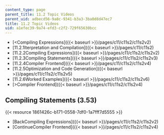 ```yaml
---
content_type: page
parent_title: 11.2 Topic Videos
parent_uid: adbecd56-9a8c-9341-b3a3-3ba0d8d47ec7
title: 11.2 Topic Videos
uid: a1efec39-9a74-efd3-c2f2-729f65630bcc
---
```


*   [\<Compiling Expressions]({{< baseurl >}}/pages/c11/c11s2/c11s2v2)
*   [11.2.1Iterpretation and Compilation]({{< baseurl >}}/pages/c11/c11s2)
*   [11.2.2Compiling Expressions]({{< baseurl >}}/pages/c11/c11s2/c11s2v2)
*   [11.2.3Compiling Statements]({{< baseurl >}}/pages/c11/c11s2/c11s2v3)
*   [11.2.4Compiler Frontend]({{< baseurl >}}/pages/c11/c11s2/c11s2v4)
*   [11.2.5Optimization and Code Generation]({{< baseurl >}}/pages/c11/c11s2/c11s2v5)
*   [11.2.6Worked Examples]({{< baseurl >}}/pages/c11/c11s2/c11s2v6)
*   [\>Compiler Frontend]({{< baseurl >}}/pages/c11/c11s2/c11s2v4)

Compiling Statements (3.53)
---------------------------

{{< resource 1861426c-b171-0558-7df0-1a7fff7d5555 >}}

*   [BackCompiling Expressions]({{< baseurl >}}/pages/c11/c11s2/c11s2v2)
*   [ContinueCompiler Frontend]({{< baseurl >}}/pages/c11/c11s2/c11s2v4)